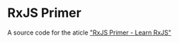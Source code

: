 # RxJS Primer
A source code for the aticle ["RxJS Primer - Learn RxJS"](https://www.learnrxjs.io/learn-rxjs/concepts/rxjs-primer)
